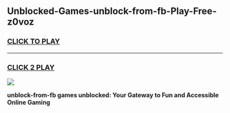 
## Unblocked-Games-unblock-from-fb-Play-Free-z0voz
<h3>
<a href="https://premium76.site?title=unblock-from-fb&ref=21A">CLICK TO PLAY</a></h3>
<hr>

<h3>
<a href="https://premium76.site?title=unblock-from-fb&ref=21A">CLICK 2 PLAY</a>
  
</h3>

<a href="https://premium76.site?title=unblock-from-fb&ref=21A"><img src="https://clearcache.store/games.png"></a>


**unblock-from-fb games unblocked: Your Gateway to Fun and Accessible Online Gaming**
